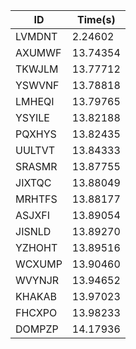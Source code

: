 |ID|Time(s)|
|-|-|
|LVMDNT|2.24602|
|AXUMWF|13.74354|
|TKWJLM|13.77712|
|YSWVNF|13.78818|
|LMHEQI|13.79765|
|YSYILE|13.82188|
|PQXHYS|13.82435|
|UULTVT|13.84333|
|SRASMR|13.87755|
|JIXTQC|13.88049|
|MRHTFS|13.88177|
|ASJXFI|13.89054|
|JISNLD|13.89270|
|YZHOHT|13.89516|
|WCXUMP|13.90460|
|WVYNJR|13.94652|
|KHAKAB|13.97023|
|FHCXPO|13.98233|
|DOMPZP|14.17936|
